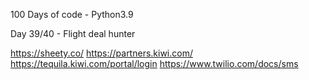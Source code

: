 100 Days of code - Python3.9

Day 39/40 - Flight deal hunter  



https://sheety.co/
https://partners.kiwi.com/
https://tequila.kiwi.com/portal/login
https://www.twilio.com/docs/sms
